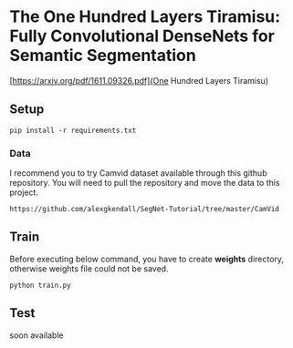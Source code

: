 # The One Hundred Layers Tiramisu: Fully Convolutional DenseNets for Semantic Segmentation
[https://arxiv.org/pdf/1611.09326.pdf](One Hundred Layers Tiramisu)

## Setup
```
pip install -r requirements.txt
```

### Data
I recommend you to try Camvid dataset available through this github repository. You will need to pull the repository and move the data to this project.

```
https://github.com/alexgkendall/SegNet-Tutorial/tree/master/CamVid
```

## Train
Before executing below command, you have to create **weights** directory, otherwise weights file could not be saved.

```
python train.py
```


## Test
soon available
